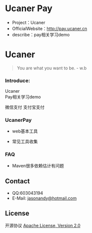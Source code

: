 
# Ucaner Pay
* Project：Ucaner
* OfficialWebsite：http://pay.ucaner.cn
* describe：pay相关学习demo

# Ucaner


> You are what you want to be. - w.b

### Introduce: 

Ucaner  
Pay相关学习demo

微信支付  支付宝支付


### UcanerPay
- web基本工具

- 常见工具收集


### FAQ
- Maven很多依赖估计有问题

## Contact 
- QQ:603043194
- E-Mail: jasonandy@hotmail.com

## License
开源协议 [Apache License, Version 2.0](http://www.apache.org/licenses/LICENSE-2.0.html)
